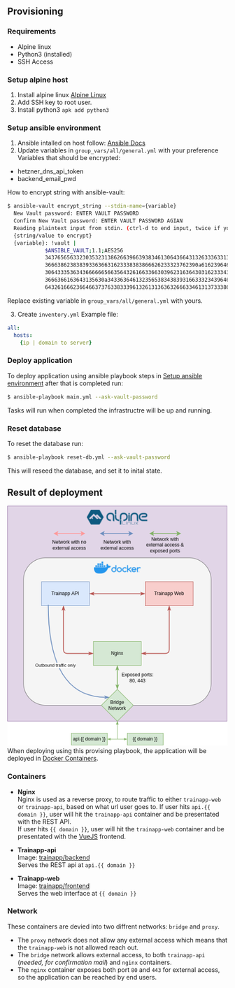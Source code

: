 ## Provisioning

### Requirements
- Alpine linux
- Python3 (installed)
- SSH Access

### Setup alpine host
1. Install alpine linux [Alpine Linux](https://www.alpinelinux.org/)
2. Add SSH key to root user.
3. Install python3 `apk add python3`


### Setup ansible environment
1. Ansible intalled on host follow: [Ansible Docs](https://docs.ansible.com/ansible/latest/installation_guide/index.html)
2. Update variables in `group_vars/all/general.yml` with your preference  
Variables that should be encrypted:
- hetzner_dns_api_token
- backend_email_pwd

How to encrypt string with ansible-vault:
```bash
$ ansible-vault encrypt_string --stdin-name={variable}
  New Vault password: ENTER VAULT PASSWORD
  Confirm New Vault password: ENTER VAULT PASSWORD AGIAN
  Reading plaintext input from stdin. (ctrl-d to end input, twice if your content does not already have a newline)
  {string/value to encrypt}
  {variable}: !vault |
            $ANSIBLE_VAULT;1.1;AES256
            34376565633230353231386266396639383461306436643132633363313561373638633534666536
            3666386238383933636631623338383866626233323762390a616239646462353063666361656662
            30643335363436666665663564326166336630396231636430316233343466653661623666356531
            3666366163643135630a343363646132356538343839316633323439646339633038653939393862
            64326166623664663737633833396132613136363266633461313733386435323735
```
Replace existing variable in `group_vars/all/general.yml` with yours.  

3. Create `inventory.yml`
Example file:
```yml
all:
  hosts:
    {ip | domain to server}
```

### Deploy application
To deploy application using ansible playbook steps in [Setup ansible environment](#setup-ansible-environment) after that is completed run:
```bash
$ ansible-playbook main.yml --ask-vault-password
```
Tasks will run when completed the infrastructre will be up and running.

### Reset database
To reset the database run:
```bash
$ ansible-playbook reset-db.yml --ask-vault-password
```
This will reseed the database, and set it to inital state.

## Result of deployment
![Diagram over infrastructre deployed with ansible](./Trainapp-finaldeployment.png)  
When deploying using this provising playbook, the application will be deployed in [Docker Containers](https://docker.com).  
### Containers
- **Nginx**  
Nginx is used as a reverse proxy, to route traffic to either `trainapp-web` or `trainapp-api`, based on what url user goes to.
If user hits `api.{{ domain }}`, user will hit the `trainapp-api` container and be presentated with the REST API.  
If user hits `{{ domain }}`, user will hit the `trainapp-web` container and be presentated with the [VueJS](https://vuejs.org) frontend.

- **Trainapp-api**  
Image: [trainapp/backend](https://github.com/n1cken/TrainApp/pkgs/container/trainapp%2Fbackend)  
Serves the REST api at `api.{{ domain }}`

- **Trainapp-web**  
Image: [trainapp/frontend](https://github.com/n1cken/TrainApp/pkgs/container/trainapp%2Ffrontend)  
Serves the web interface at `{{ domain }}`

### Network
These containers are devied into two diffrent networks: `bridge` and `proxy`.
- The `proxy` network does not allow any external access which means that the `trainapp-web` is not allowed reach out.  
- The `bridge` network allows external access, to both `trainapp-api` (*needed, for confirmation mail*) and `nginx` containers.  
- The `nginx` container exposes both port `80` and `443` for external access, so the application can be reached by end users.
